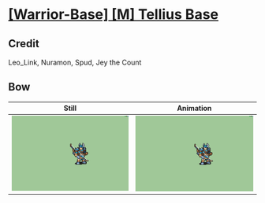 # [\[Warrior-Base\] \[M\] Tellius Base](../)

## Credit

Leo_Link, Nuramon, Spud, Jey the Count
	
## Bow

| Still | Animation |
| :---: | :-------: |
| ![Bow still](./Bow_000.png) | ![Bow animation](./Bow.gif) |
